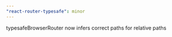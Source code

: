 ```yaml
---
"react-router-typesafe": minor
---
```


typesafeBrowserRouter now infers correct paths for relative paths
